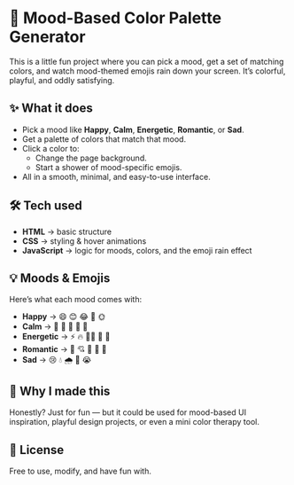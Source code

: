 # 🎨 Mood-Based Color Palette Generator

This is a little fun project where you can pick a mood, get a set of matching colors, and watch mood-themed emojis rain down your screen. It’s colorful, playful, and oddly satisfying.  

## ✨ What it does
- Pick a mood like **Happy**, **Calm**, **Energetic**, **Romantic**, or **Sad**.
- Get a palette of colors that match that mood.
- Click a color to:
  - Change the page background.
  - Start a shower of mood-specific emojis.  
- All in a smooth, minimal, and easy-to-use interface.

## 🛠 Tech used
- **HTML** → basic structure
- **CSS** → styling & hover animations
- **JavaScript** → logic for moods, colors, and the emoji rain effect

## 💡 Moods & Emojis
Here’s what each mood comes with:  

- **Happy** → 😄 😊 😂 🥳 🌞  
- **Calm** → 🧘 🌸 🍃 🛁 🌙  
- **Energetic** → ⚡ 🔥 🏃‍♂️ 🎯 💪  
- **Romantic** → 💖 💘 💌 🌹 💋  
- **Sad** → 😢 💧 🌧️ 🥀 😭  

## 🎯 Why I made this
Honestly? Just for fun — but it could be used for mood-based UI inspiration, playful design projects, or even a mini color therapy tool.  

## 📜 License
Free to use, modify, and have fun with.
